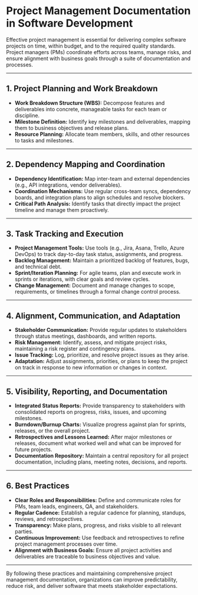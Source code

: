 # Project Management Documentation in Software Development

Effective project management is essential for delivering complex software projects on time, within budget, and to the required quality standards. Project managers (PMs) coordinate efforts across teams, manage risks, and ensure alignment with business goals through a suite of documentation and processes.

---

## 1. Project Planning and Work Breakdown

- **Work Breakdown Structure (WBS):** Decompose features and deliverables into concrete, manageable tasks for each team or discipline.
- **Milestone Definition:** Identify key milestones and deliverables, mapping them to business objectives and release plans.
- **Resource Planning:** Allocate team members, skills, and other resources to tasks and milestones.

---

## 2. Dependency Mapping and Coordination

- **Dependency Identification:** Map inter-team and external dependencies (e.g., API integrations, vendor deliverables).
- **Coordination Mechanisms:** Use regular cross-team syncs, dependency boards, and integration plans to align schedules and resolve blockers.
- **Critical Path Analysis:** Identify tasks that directly impact the project timeline and manage them proactively.

---

## 3. Task Tracking and Execution

- **Project Management Tools:** Use tools (e.g., Jira, Asana, Trello, Azure DevOps) to track day-to-day task status, assignments, and progress.
- **Backlog Management:** Maintain a prioritized backlog of features, bugs, and technical debt.
- **Sprint/Iteration Planning:** For agile teams, plan and execute work in sprints or iterations, with clear goals and review cycles.
- **Change Management:** Document and manage changes to scope, requirements, or timelines through a formal change control process.

---

## 4. Alignment, Communication, and Adaptation

- **Stakeholder Communication:** Provide regular updates to stakeholders through status meetings, dashboards, and written reports.
- **Risk Management:** Identify, assess, and mitigate project risks, maintaining a risk register and contingency plans.
- **Issue Tracking:** Log, prioritize, and resolve project issues as they arise.
- **Adaptation:** Adjust assignments, priorities, or plans to keep the project on track in response to new information or changes in context.

---

## 5. Visibility, Reporting, and Documentation

- **Integrated Status Reports:** Provide transparency to stakeholders with consolidated reports on progress, risks, issues, and upcoming milestones.
- **Burndown/Burnup Charts:** Visualize progress against plan for sprints, releases, or the overall project.
- **Retrospectives and Lessons Learned:** After major milestones or releases, document what worked well and what can be improved for future projects.
- **Documentation Repository:** Maintain a central repository for all project documentation, including plans, meeting notes, decisions, and reports.

---

## 6. Best Practices

- **Clear Roles and Responsibilities:** Define and communicate roles for PMs, team leads, engineers, QA, and stakeholders.
- **Regular Cadence:** Establish a regular cadence for planning, standups, reviews, and retrospectives.
- **Transparency:** Make plans, progress, and risks visible to all relevant parties.
- **Continuous Improvement:** Use feedback and retrospectives to refine project management processes over time.
- **Alignment with Business Goals:** Ensure all project activities and deliverables are traceable to business objectives and value.

---

By following these practices and maintaining comprehensive project management documentation, organizations can improve predictability, reduce risk, and deliver software that meets stakeholder expectations.

